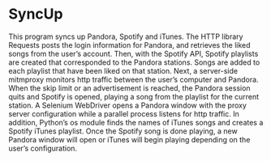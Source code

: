 # SyncUp
This program syncs up Pandora, Spotify and iTunes. The HTTP library Requests posts the login information for Pandora, and retrieves the liked songs from the user’s account. Then, with the Spotify API, Spotify playlists are created that corresponded to the Pandora stations. Songs are added to each playlist that have been liked on that station. Next, a server-side mitmproxy monitors http traffic between the user’s computer and Pandora. When the skip limit or an advertisement is reached, the Pandora session quits and Spotify is opened, playing a song from the playlist for the current station. A Selenium WebDriver opens a Pandora window with the proxy server configuration while a parallel process listens for http traffic. In addition, Python’s os module finds the names of iTunes songs and creates a Spotify iTunes playlist. Once the Spotify song is done playing, a new Pandora window will open or iTunes will begin playing depending on the user’s configuration. 
